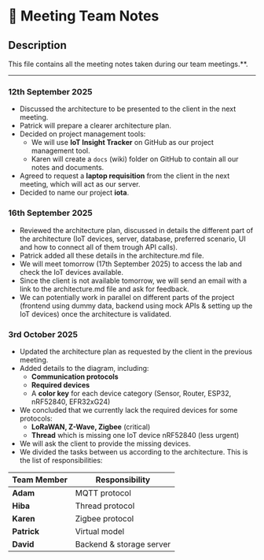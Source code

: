 # 📒 Meeting Team Notes

## Description

This file contains all the meeting notes taken during our team meetings.\*\*.

---

### 12th September 2025

- Discussed the architecture to be presented to the client in the next meeting.
- Patrick will prepare a clearer architecture plan.
- Decided on project management tools:
    - We will use **IoT Insight Tracker** on GitHub as our project management tool.
    - Karen will create a `docs` (wiki) folder on GitHub to contain all our notes and documents.
- Agreed to request a **laptop requisition** from the client in the next meeting, which will act as our server.
- Decided to name our project **iota**.

### 16th September 2025

- Reviewed the architecture plan, discussed in details the different part of the architecture (IoT devices, server, database, preferred scenario, UI and how to connect all of them trough API calls).
- Patrick added all these details in the architecture.md file.
- We will meet tomorrow (17th September 2025) to access the lab and check the IoT devices available.
- Since the client is not available tomorrow, we will send an email with a link to the architecture.md file and ask for feedback.
- We can potentially work in parallel on different parts of the project (frontend using dummy data, backend using mock APIs & setting up the IoT devices) once the architecture is validated.

### 3rd October 2025

- Updated the architecture plan as requested by the client in the previous meeting.
- Added details to the diagram, including:
    - **Communication protocols**
    - **Required devices**
    - A **color key** for each device category (Sensor, Router, ESP32, nRF52840, EFR32xG24)
- We concluded that we currently lack the required devices for some protocols:
    - **LoRaWAN, Z-Wave, Zigbee** (critical)
    - **Thread** which is missing one IoT device nRF52840 (less urgent)
- We will ask the client to provide the missing devices.
- We divided the tasks between us according to the architecture. This is the list of responsibilities:
  <div align="center">

| Team Member | Responsibility           |
| ----------- | ------------------------ |
| **Adam**    | MQTT protocol            |
| **Hiba**    | Thread protocol          |
| **Karen**   | Zigbee protocol          |
| **Patrick** | Virtual model            |
| **David**   | Backend & storage server |

</div>
